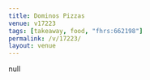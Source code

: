 ```yaml
---
title: Dominos Pizzas
venue: v17223
tags: [takeaway, food, "fhrs:662198"]
permalink: /v/17223/
layout: venue
---
```

null